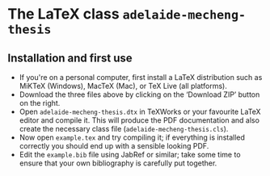 # The LaTeX class `adelaide-mecheng-thesis`

## Installation and first use

* If you're on a personal computer, first install a LaTeX distribution such as MiKTeX (Windows), MacTeX (Mac), or TeX Live (all platforms).
* Download the three files above by clicking on the ‘Download ZIP’ button on the right.
* Open `adelaide-mecheng-thesis.dtx` in TeXWorks or your favourite LaTeX editor and compile it. This will produce the PDF documentation and also create the necessary class file (`adelaide-mecheng-thesis.cls`).
* Now open `example.tex` and try compiling it; if everything is installed correctly you should end up with a sensible looking PDF.
* Edit the `example.bib` file using JabRef or similar; take some time to ensure that your own bibliography is carefully put together.

